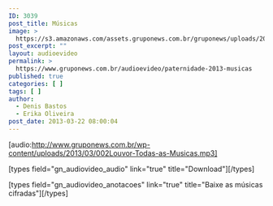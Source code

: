 ```yaml
---
ID: 3039
post_title: Músicas
image: >
  https://s3.amazonaws.com/assets.gruponews.com.br/gruponews/uploads/2013/03/musicas-1280x483.jpg
post_excerpt: ""
layout: audioevideo
permalink: >
  https://www.gruponews.com.br/audioevideo/paternidade-2013-musicas
published: true
categories: [ ]
tags: [ ]
author:
  - Denis Bastos
  - Erika Oliveira
post_date: 2013-03-22 08:00:04
---
```

[audio:http://www.gruponews.com.br/wp-content/uploads/2013/03/002Louvor-Todas-as-Musicas.mp3]

[types field="gn_audiovideo_audio" link="true" title="Download"][/types]<br />

[types field="gn_audiovideo_anotacoes" link="true" title="Baixe as músicas cifradas"][/types]